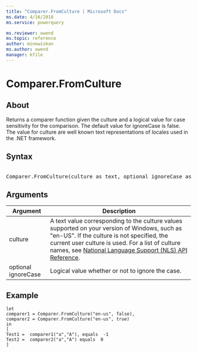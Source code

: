 ```yaml
---
title: "Comparer.FromCulture | Microsoft Docs"
ms.date: 4/16/2018
ms.service: powerquery

ms.reviewer: owend
ms.topic: reference
author: minewiskan
ms.author: owend
manager: kfile
---
```

# Comparer.FromCulture

  
## About  
Returns a comparer function given the culture and a logical value for case sensitivity for the comparison. The default value for ignoreCase is false. The value for culture are well known text representations of locales used in the .NET framework.  
  
## Syntax

<pre>  
Comparer.FromCulture(culture as text, optional ignoreCase as nullable logical) as function  
</pre>
  
## Arguments  
  
|Argument|Description|  
|------------|---------------|  
|culture|A text value corresponding to the culture values supported on your version of Windows, such as "en-US". If the culture is not specified, the current user culture is used. For a list of culture names, see [National Language Support (NLS) API Reference](https://msdn.microsoft.com/en-us/goglobal/bb896001.aspx).|  
|optional ignoreCase|Logical value whether or not to ignore the case.|  
  
## Example  
  
```powerquery-m  
let  
comparer1 = Comparer.FromCulture("en-us", false),  
comparer2 = Comparer.FromCulture("en-us", true)      
in       
[         
Test1 =  comparer1("a","A"), equals  -1   
Test2 =  comparer2("a","A") equals  0    
]  
```  
